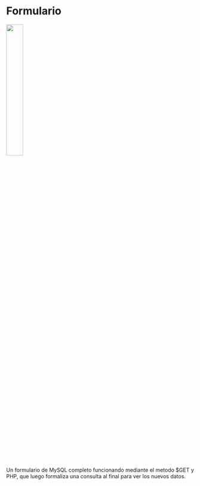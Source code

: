 <h1>Formulario</h1>
<img align="center" width="30%" height="30%" src="https://placekitten.com/300/150"/>

<a href="mlpz2.github.io/formulario"></a>

Un formulario de MySQL completo funcionando mediante el metodo $GET y PHP, que luego formaliza una consulta al final para ver los nuevos datos.
